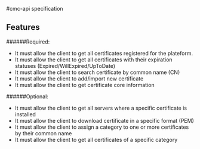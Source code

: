 #cmc-api specification


## Features

######Required:

* It must allow the client to get all certificates registered for the plateform.
* It must allow the client to get all certificates with their expiration statuses (Expired/WillExpired/UpToDate)
* It must allow the client to search certificate by common name (CN)
* It must allow the client to add/import new certificate
* It must allow the client to get certificate core information

######Optional:
* It must allow the client to get all servers where a specific certificate is installed 
* It must allow the client to download certificate in a specific format (PEM)
* It must allow the client to assign a category to one or more certificates by their common name
* It must allow the client to get all certificates of a specific category  


